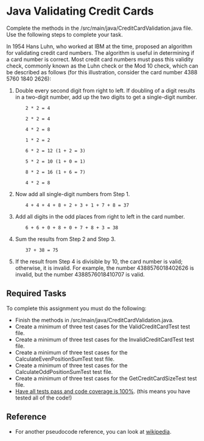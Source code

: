 # Java Validating Credit Cards

Complete the methods in the /src/main/java/CreditCardValidation.java file. Use the following
steps to complete your task.

In 1954 Hans Luhn, who worked at IBM at the time, proposed an algorithm for validating credit card numbers. The
algorithm is useful in determining if a card number is correct. Most credit card numbers must pass this validity check,
commonly known as the Luhn check or the Mod 10 check, which can be described as follows (for this
illustration, consider the card number 4388 5760 1840 2626):

1. Double every second digit from right to left. If doubling of a digit results in a two-digit number,
   add up the two digits to get a single-digit number.
```
       2 * 2 = 4

       2 * 2 = 4

       4 * 2 = 8

       1 * 2 = 2

       6 * 2 = 12 (1 + 2 = 3)

       5 * 2 = 10 (1 + 0 = 1)

       8 * 2 = 16 (1 + 6 = 7)

       4 * 2 = 8
```

2. Now add all single-digit numbers from Step 1.
```
       4 + 4 + 4 + 8 + 2 + 3 + 1 + 7 + 8 = 37
```
3. Add all digits in the odd places from right to left in the card number.
```
       6 + 6 + 0 + 8 + 0 + 7 + 8 + 3 = 38 
```
4. Sum the results from Step 2 and Step 3.
```
       37 + 38 = 75
```
5. If the result from Step 4 is divisible by 10, the card number is valid; otherwise, it is invalid. For
   example, the number 4388576018402626 is invalid, but the number 4388576018410707 is valid.

## Required Tasks
To complete this assignment you must do the following:

- Finish the methods in /src/main/java/CreditCardValidation.java.
- Create a minimum of three test cases for the ValidCreditCardTest test file.
- Create a minimum of three test cases for the InvalidCreditCardTest test file.
- Create a minimum of three test cases for the CalculateEvenPositionSumTest test file.
- Create a minimum of three test cases for the CalculateOddPositionSumTest test file.
- Create a minimum of three test cases for the GetCreditCardSizeTest test file.
- [Have all tests pass and code coverage is 100%](https://www.jetbrains.com/help/idea/running-test-with-coverage.html#run-config-with-coverage). (this means you have tested all of the code!)

## Reference 

- For another pseudocode reference, you can look at [wikipedia](https://en.wikipedia.org/wiki/Luhn_algorithm#Pseudocode_implementation).